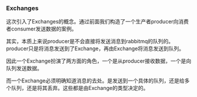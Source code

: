 ### Exchanges
这次引入了Exchanges的概念。通过前面我们构造了一个生产者producer向消费者consumer发送数据的案例。

其实，本质上来说producer是不会直接将发送消息到rabbitmq的队列的。producer只是将消息发送到了Exchange，再由Exchange将消息发送到队列。

因此一个Exchange扮演了两方面的角色，一个是从producer接收数据，一个是向队列发送数据。

而一个Exchange必须明确知道消息的去处。是发送到一个具体的队列，还是给多个队列，还是将其丢弃。这些都是由Exchange的类型决定的。
